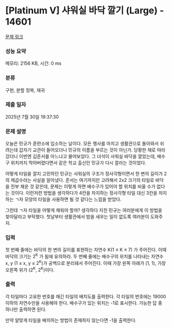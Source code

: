 # [Platinum V] 샤워실 바닥 깔기 (Large) - 14601 

[문제 링크](https://www.acmicpc.net/problem/14601) 

### 성능 요약

메모리: 2156 KB, 시간: 0 ms

### 분류

구현, 분할 정복, 재귀

### 제출 일자

2025년 7월 30일 19:37:30

### 문제 설명

<p>오늘은 민규가 훈련소에 입소하는 날이다. 모든 행사를 마치고 생활관으로 돌아와서 쉬려는데 갑자기 교관이 들어오더니 민규의 이름을 부르는 것이 아닌가. 당황한 채로 따라갔더니 이번엔 김준서를 아느냐고 물어보았다. 그 녀석이 샤워실 바닥을 깔았는데, 배수구 위치까지 막아버렸다면서 같은 학교 출신인 민규가 다시 깔라는 것이었다.</p>

<p>어떻게 타일을 깔지 고민하던 민규는 샤워실의 구조가 정사각형이면서 한 변의 길이가 2의 제곱수라는 사실을 알아냈다. 준서는 여기까지만 고려해서 2x2 크기의 타일로 바닥을 전부 채운 것 같은데, 문제는 이렇게 하면 배수구가 있어야 할 위치를 비울 수가 없다는 것이다. 이런저런 방법을 생각하다가 4칸을 차지하는 정사각형 타일 대신 3칸을 차지하는 ㄱ자 모양의 타일을 사용하면 될 것 같다는 느낌을 받았다.</p>

<p>그런데 ㄱ자 타일을 어떻게 채워야 할까? 생각하다 지친 민규는 여러분에게 이 방법을 찾아달라고 부탁했다. 첫날부터 생활관에서 밤을 새우는 일이 없도록 여러분이 도와주자.</p>

### 입력 

 <p>첫 번째 줄에는 바닥의 한 변의 길이를 표현하는 자연수 K(1 ≤ K ≤ 7) 가 주어진다. 이때 바닥의 크기는 2<sup>K</sup> 가 됨에 유의하라. 두 번째 줄에는 배수구의 위치를 나타내는 자연수 x, y (1 ≤ x, y ≤ 2<sup>K</sup>)가 공백으로 분리돼서 주어진다. 이때 가장 왼쪽 아래가 (1, 1), 가장 오른쪽 위가 (2<sup>K</sup>, 2<sup>K</sup>)이다.</p>

### 출력 

 <p>각 타일마다 고유한 번호를 매긴 타일의 배치도를 출력한다. 각 타일의 번호에는 19000 이하의 자연수만을 사용해야 한다. 배수구가 있는 위치는 -1로 표시한다. 가능한 답 중 하나만 출력하면 된다.</p>

<p>만약 알맞게 타일을 배치하는 방법이 존재하지 않는다면 -1을 출력한다.</p>

